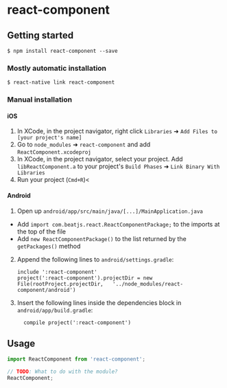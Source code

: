 # react-component

## Getting started

`$ npm install react-component --save`

### Mostly automatic installation

`$ react-native link react-component`

### Manual installation


#### iOS

1. In XCode, in the project navigator, right click `Libraries` ➜ `Add Files to [your project's name]`
2. Go to `node_modules` ➜ `react-component` and add `ReactComponent.xcodeproj`
3. In XCode, in the project navigator, select your project. Add `libReactComponent.a` to your project's `Build Phases` ➜ `Link Binary With Libraries`
4. Run your project (`Cmd+R`)<

#### Android

1. Open up `android/app/src/main/java/[...]/MainApplication.java`
  - Add `import com.beatjs.react.ReactComponentPackage;` to the imports at the top of the file
  - Add `new ReactComponentPackage()` to the list returned by the `getPackages()` method
2. Append the following lines to `android/settings.gradle`:
  	```
  	include ':react-component'
  	project(':react-component').projectDir = new File(rootProject.projectDir, 	'../node_modules/react-component/android')
  	```
3. Insert the following lines inside the dependencies block in `android/app/build.gradle`:
  	```
      compile project(':react-component')
  	```


## Usage
```javascript
import ReactComponent from 'react-component';

// TODO: What to do with the module?
ReactComponent;
```
  